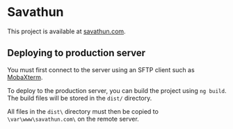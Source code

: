 # Savathun

This project is available at [savathun.com](https://savathun.com).

## Deploying to production server

You must first connect to the server using an SFTP client such as [MobaXterm](https://mobaxterm.mobatek.net/download.html).

To deploy to the production server, you can build the project using `ng build`. The build files will be stored in the `dist/` directory.

All files in the `dist\` directory must then be copied to `\var\www\savathun.com\` on the remote server.